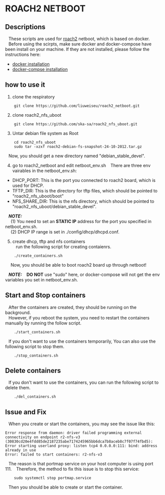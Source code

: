 # ROACH2 NETBOOT

## Descriptions
&ensp; These scripts are used for [roach2](https://casper.astro.berkeley.edu/wiki/ROACH2) netboot, which is based on docker.  
&ensp; Before using the scirpts, make sure docker and docker-compose have been install on your machine. If they are not installed, please follow the instructions here:  
* [docker installation](https://docs.docker.com/engine/install/)
* [docker-compse installation](https://docs.docker.com/compose/install/)
  
## how to use it
1. clone the respiratory
```
    git clone https://github.com/liuweiseu/roach2_netboot.git
```

2. clone roach2_nfs_uboot
```
    git clone https://github.com/ska-sa/roach2_nfs_uboot.git
```

3. Untar debian file system as Root
```
    cd roach2_nfs_uboot
    sudo tar -xzxf roach2-debian-fs-snapshot-24-10-2012.tar.gz
```
&ensp; Now, you should get a new directory named "debian_stable_devel".  

4. go to roach2_netboot and edit netboot_env.sh
&ensp; There are three env vairables in the netboot_env.sh:
* DHCP_PORT: This is the port you connected to roach2 board, which is used for DHCP. 
* TFTP_DIR: This is the directory for tftp files, which should be pointed to "roach2_nfs_uboot/boot"
* NFS_SHARE_DIR: This is the nfs directory, which should be pointed to "roach2_nfs_uboot/debian_stable_devel".

&ensp; ***NOTE:***   
&ensp;&ensp; (1) You need to set an **STATIC IP** address for the port you specified in netboot_env.sh.  
&ensp;&ensp; (2) DHCP IP range is set in ./config/dhcp/dhcpd.conf.  

5. create dhcp, tftp and nfs containers  
&ensp; run the following script for creating contaienrs.
```
    ./create_containers.sh
```
&ensp;&ensp; Now, you should be able to boot roach2 board up through netboot!

&ensp; ***NOTE:*** &ensp; **DO NOT** use "sudo" here, or docker-compose will not get the env variables you set in netboot_env.sh.  

## Start and Stop containers
&ensp; After the containers are created, they should be running on the background.  
&ensp; However, if you reboot the system, you need to restart the containers manually by running the follow script.  
```
    ./start_containers.sh
```

&ensp; If you don't want to use the containers temporarily, You can also use the following script to stop them.  
```
    ./stop_containers.sh
```

## Delete containers
&ensp; If you don't want to use the containers, you can run the following script to delete them.   
```
    ./del_containers.sh
```
## Issue and Fix
&ensp; When you create or start the containers, you may see the issue like this:
```
Error response from daemon: driver failed programming external connectivity on endpoint r2-nfs-v3 (30830cd20e4fdd85de2187235abe7174245965bb6dca7b8aceb8c7f07f74fbd5): Error starting userland proxy: listen tcp4 0.0.0.0:111: bind: address already in use
Error: failed to start containers: r2-nfs-v3
```
&ensp; The reason is that portmap service on your host computer is using port 111.
&ensp; Therefore, the method to fix this issue is to stop this service:
```
    sudo systemctl stop portmap.service
```
&ensp; Then you should be able to create or start the container.  
